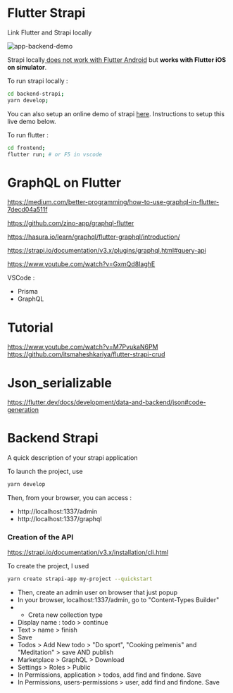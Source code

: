 # Flutter Strapi

Link Flutter and Strapi locally 

![app-backend-demo](/assets/app-backend-demo.gif)

Strapi locally<a href="https://stackoverflow.com/questions/60001536/flutter-socketexception-socketexception-os-error-connection-refused-errno"> does not work with Flutter Android</a> but <strong>works with Flutter iOS on simulator</strong>.


To run strapi locally :
```bash
cd backend-strapi;
yarn develop;
```
You can also setup an online demo of strapi <a href="https://strapi.io/demo">here</a>. Instructions to setup this live demo below.


To run flutter : 
```bash
cd frontend;
flutter run; # or F5 in vscode
```


# GraphQL on Flutter
https://medium.com/better-programming/how-to-use-graphql-in-flutter-7decd04a511f

https://github.com/zino-app/graphql-flutter

https://hasura.io/learn/graphql/flutter-graphql/introduction/

https://strapi.io/documentation/v3.x/plugins/graphql.html#query-api

https://www.youtube.com/watch?v=GxmQd8IaghE

VSCode :<br/>
- Prisma
- GraphQL

# Tutorial

https://www.youtube.com/watch?v=M7PvukaN6PM<br/>
https://github.com/itsmaheshkariya/flutter-strapi-crud


# Json_serializable

https://flutter.dev/docs/development/data-and-backend/json#code-generation

# Backend Strapi 

A quick description of your strapi application

To launch the project, use
```bash
yarn develop
```
Then, from your browser, you can access :
- http://localhost:1337/admin
- http://localhost:1337/graphql

### Creation of the API 

https://strapi.io/documentation/v3.x/installation/cli.html

To create the project, I used 
```bash
yarn create strapi-app my-project --quickstart
```
- Then, create an admin user on browser that just popup
- In your browser, localhost:1337/admin, go to "Content-Types Builder"
- + Creta new collection type
- Display name : todo > continue
- Text > name > finish
- Save
- Todos > Add New todo > "Do sport", "Cooking pelmenis" and "Meditation" > save AND publish
- Marketplace > GraphQL > Download
- Settings > Roles > Public 
- In Permissions, application > todos, add find and findone. Save
- In Permissions, users-permissions > user, add find and findone. Save


